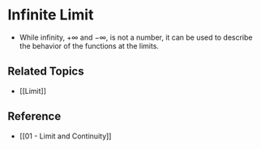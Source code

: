 # Infinite Limit

- While infinity, $+\infty$ and $-\infty$, is not a number, it can be used to describe the behavior of the functions at the limits.

## Related Topics

- [[Limit]]

## Reference

- [[01 - Limit and Continuity]]
